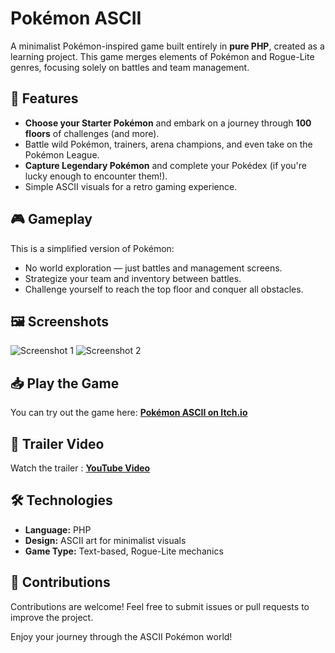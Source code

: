 # Pokémon ASCII

A minimalist Pokémon-inspired game built entirely in **pure PHP**, created as a learning project. This game merges elements of Pokémon and Rogue-Lite genres, focusing solely on battles and team management.

## 🌟 Features
- **Choose your Starter Pokémon** and embark on a journey through **100 floors** of challenges (and more).
- Battle wild Pokémon, trainers, arena champions, and even take on the Pokémon League.
- **Capture Legendary Pokémon** and complete your Pokédex (if you're lucky enough to encounter them!).
- Simple ASCII visuals for a retro gaming experience.

## 🎮 Gameplay
This is a simplified version of Pokémon:
- No world exploration — just battles and management screens.
- Strategize your team and inventory between battles.
- Challenge yourself to reach the top floor and conquer all obstacles.

## 🖼️ Screenshots
![Screenshot 1](https://img.itch.zone/aW1hZ2UvMjEwMjI4MC8xMjM3MzM4My5wbmc=/347x500/7YL2qk.png)
![Screenshot 2](https://img.itch.zone/aW1hZ2UvMjEwMjI4MC8xMjM3MzM4Ny5wbmc=/347x500/1q8rKU.png)

## 📥 Play the Game
You can try out the game here: [**Pokémon ASCII on Itch.io**](https://bryndye.itch.io/pkmn-ascii)

## 🎥 Trailer Video
Watch the trailer : [**YouTube Video**](https://youtu.be/ySOEqQOhfWw)

## 🛠️ Technologies
- **Language:** PHP
- **Design:** ASCII art for minimalist visuals
- **Game Type:** Text-based, Rogue-Lite mechanics

## 🚀 Contributions
Contributions are welcome! Feel free to submit issues or pull requests to improve the project.

Enjoy your journey through the ASCII Pokémon world!
